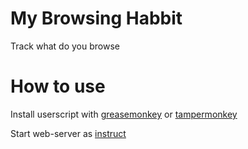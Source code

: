 # My Browsing Habbit

Track what do you browse 

# How to use

Install userscript with [greasemonkey](https://github.com/greasemonkey/greasemonkey) or [tampermonkey](https://www.tampermonkey.net/)

Start web-server as [instruct](web-server/README.md)